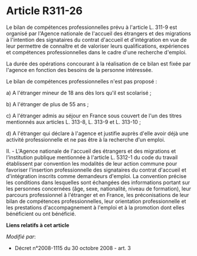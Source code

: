 # Article R311-26

Le bilan de compétences professionnelles prévu à l'article L. 311-9 est organisé par l'Agence nationale de l'accueil des
étrangers et des migrations à l'intention des signataires du contrat d'accueil et d'intégration en vue de leur permettre de
connaître et de valoriser leurs qualifications, expériences et compétences professionnelles dans le cadre d'une recherche
d'emploi. 

La durée des opérations concourant à la réalisation de ce bilan est fixée par l'agence en fonction des besoins de la personne
intéressée. 

Le bilan de compétences professionnelles n'est pas proposé : 

a) A l'étranger mineur de 18 ans dès lors qu'il est scolarisé ; 

b) A l'étranger de plus de 55 ans ; 

c) A l'étranger admis au séjour en France sous couvert de l'un des titres mentionnés aux articles L. 313-8, L. 313-9 et L.
313-10 ; 

d) A l'étranger qui déclare à l'agence et justifie auprès d'elle avoir déjà une activité professionnelle et ne pas être à la
recherche d'un emploi. 

II. - L'Agence nationale de l'accueil des étrangers et des migrations et l'institution publique mentionnée à l'article L.
5312-1 du code du travail établissent par convention les modalités de leur action commune pour favoriser l'insertion
professionnelle des signataires du contrat d'accueil et d'intégration inscrits comme demandeurs d'emploi. La convention
précise les conditions dans lesquelles sont échangées des informations portant sur les personnes concernées (âge, sexe,
nationalité, niveau de formation), leur parcours professionnel à l'étranger et en France, les préconisations de leur bilan de
compétences professionnelles, leur orientation professionnelle et les prestations d'accompagnement à l'emploi et à la
promotion dont elles bénéficient ou ont bénéficié.

**Liens relatifs à cet article**

_Modifié par_:

  - Décret n°2008-1115 du 30 octobre 2008 - art. 3
